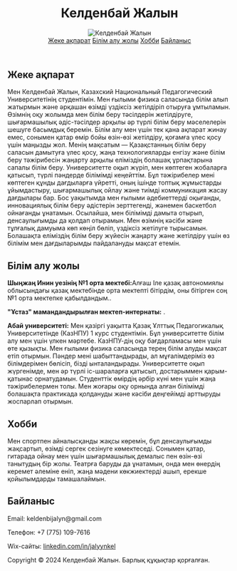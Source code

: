 <!DOCTYPE html>
<html lang="kk">
<head>
    <meta charset="UTF-8">
    <meta name="viewport" content="width=device-width, initial-scale=1.0">
  

       
</head>
<body>
    <header>
        <div class="name-container">
            <h1>Келденбай Жалын</h1>
        </div>
        <div class="photo-container">
            <div class="photo">
                <img src="https://i.postimg.cc/ryDKp4CZ/ajnj.jpg" alt="Келденбай Жалын">
            </div>
        </div>
        <nav>
            <a href="#about">Жеке ақпарат</a>
            <a href="#education">Білім алу жолы</a>
            <a href="#hobby">Хобби</a>
            <a href="#contacts">Байланыс</a>
        </nav>
    </header>
    <div class="container">
        <div id="about" class="section">
            <h2>Жеке ақпарат</h2>
            <p>Мен Келденбай Жалын, Казахский Национальный Педагогический Университетінің студентімін. Мен ғылыми физика саласында білім алып жатырмын және әрқашан өзімді үздіксіз жетілдіріп отыруға ұмтыламын. Өзімнің оқу жолымда мен білім беру тәсілдерін жетілдіруге, шығармашылық әдіс-тәсілдер арқылы әр түрлі білім беру мәселелерін шешуге басымдық беремін. Білім алу мен үшін тек қана ақпарат жинау емес, сонымен қатар өмір бойы өзін-өзі жетілдіру, қоғамға үлес қосу үшін маңызды жол. Менің мақсатым — Қазақстанның білім беру саласын дамытуға үлес қосу, жаңа технологияларды енгізу және білім беру тәжірибесін жаңарту арқылы еліміздің болашақ ұрпақтарына сапалы білім беру. Университетте оқып жүріп, мен көптеген жобаларға қатысып, түрлі пәндерде білімімді кеңейттім. Бұл тәжірибелер мені көптеген құнды дағдыларға үйретті, оның ішінде топтық жұмыстарды ұйымдастыру, шығармашылық ойлау және тиімді коммуникация жасау дағдылары бар. Бос уақытымда мен ғылыми әдебиеттерді оқығанды, инновациялық білім беру әдістерін зерттегенді, жәнемен баскетбол ойнағанды ​​ұнатамын. Осылайша, мен білімімді дамыта отырып, денсаулығымды да қолдап отырамын. Мен өзімнің кәсіби және тұлғалық дамуыма көп көңіл бөліп, үздіксіз жетілуге тырысамын. Болашақта еліміздің білім беру жүйесін жаңарту және жетілдіру үшін өз білімім мен дағдыларымды пайдалануды мақсат етемін.</p>
        </div>
        <div id="education" class="section">
            <h2>Білім алу жолы</h2>
            <p><strong>Шыңжаң Инин уезінің №1 орта мектебі:</strong>Алғаш Іле қазақ автономиялы облысындағы қазақ мектебінде орта мектепті бітірдім, оны бітірген соң №1 орта мектепке қабылдандым..</p>
            <p><strong>"Ұстаз" мамандандырылған мектеп-интернаты:</strong> .</p>
            <p><strong>Абай университеті:</strong> Мен қазіргі уақытта Қазақ Ұлттық Педагогикалық Университетінде (КазНПУ) 1 курс студентімін. Бұл университетте білім алу мен үшін үлкен мәртебе. КазНПУ-дің оқу бағдарламасы мен үшін өте қызықты. Мен ғылыми физика саласында терең білім алуды мақсат етіп отырмын. Пәндер мені шабыттандырады, ал мұғалімдеріміз өз білімдерімен бөлісіп, бізді ынталандырады. Университетте оқып жүргенімде, мен әр түрлі іс-шараларға қатысып, достарыммен қарым-қатынас орнатудамын. Студенттік өмірдің әрбір күні мен үшін жаңа тәжірибелермен толы. Мен жоғары оқу орнында алған білімімді болашақта практикада қолдануды және кәсіби деңгейімді арттыруды жоспарлап отырмын.</p>
        </div>
        <div id="hobby" class="section">
            <h2>Хобби</h2>
            <p>Мен спортпен айналысқанды жақсы көремін, бұл денсаулығымды жақсартып, өзімді сергек сезінуге көмектеседі. Сонымен қатар, гитарада ойнау мен үшін шығармашылық демалыс пен өзін-өзі танытудың бір жолы. Театрға баруды да ұнатамын, онда мен өнердің керемет әлеміне еніп, жаңа мәдени көкжиектерді ашып, ерекше қойылымдарды тамашалаймын.</p>
        </div>
        <div id="contacts" class="section">
            <h2>Байланыс</h2>
            <p>Email: keldenbijalyn@gmail.com</p>
            <p>Телефон: +7 (775) 109-7616</p>
            <p>Wix-сайты: <a href="https://jalyynkel.wixsite.com/jalyn" target="_blank">linkedin.com/in/jalyynkel</a></p>
        </div>
    </div>
    <footer>
        <p>Copyright © 2024 Келденбай Жалын. Барлық құқықтар қорғалған.</p>
    </footer>
</body>
</html>
